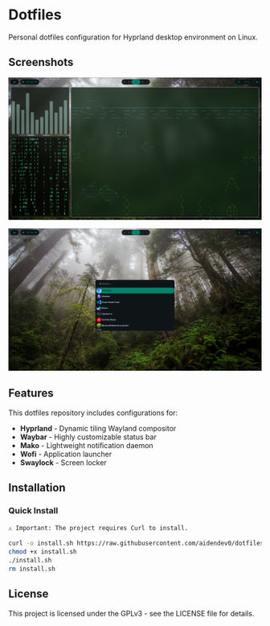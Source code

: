 # Dotfiles

Personal dotfiles configuration for Hyprland desktop environment on Linux.

## Screenshots
<p align="center"> <img src="https://raw.githubusercontent.com/aidendev0/dotfiles-hyprland/refs/heads/testing/screenshots/screenshot_1.png" alt="Screenshot" width="600"> </p>
<p align="center"> <img src="https://raw.githubusercontent.com/aidendev0/dotfiles-hyprland/testing/screenshots/screenshot_2.png" alt="Screenshot" width="600"> </p>

## Features

This dotfiles repository includes configurations for:

- **Hyprland** - Dynamic tiling Wayland compositor
- **Waybar** - Highly customizable status bar
- **Mako** - Lightweight notification daemon
- **Wofi** - Application launcher
- **Swaylock** - Screen locker

## Installation

### Quick Install

    ⚠️ Important: The project requires Curl to install.

```bash
curl -o install.sh https://raw.githubusercontent.com/aidendev0/dotfiles-hyprland/testing/install.sh
chmod +x install.sh
./install.sh
rm install.sh
```
## License

This project is licensed under the GPLv3 - see the LICENSE file for details.
